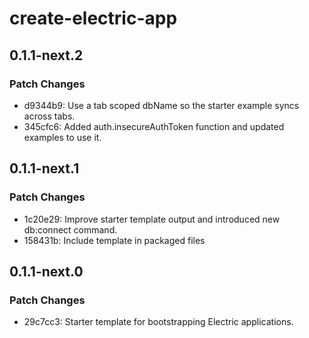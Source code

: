 # create-electric-app

## 0.1.1-next.2

### Patch Changes

- d9344b9: Use a tab scoped dbName so the starter example syncs across tabs.
- 345cfc6: Added auth.insecureAuthToken function and updated examples to use it.

## 0.1.1-next.1

### Patch Changes

- 1c20e29: Improve starter template output and introduced new db:connect command.
- 158431b: Include template in packaged files

## 0.1.1-next.0

### Patch Changes

- 29c7cc3: Starter template for bootstrapping Electric applications.
